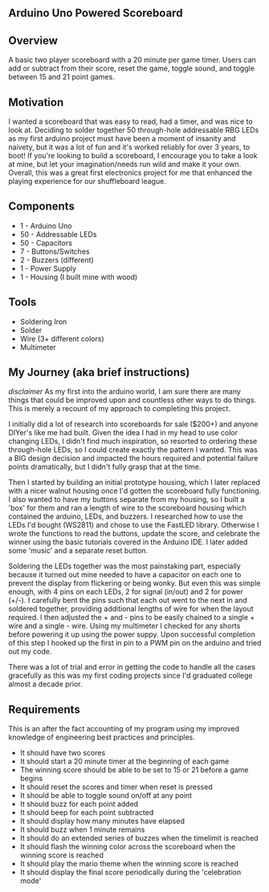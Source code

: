 ## Arduino Uno Powered Scoreboard

## Overview

A basic two player scoreboard with a 20 minute per game timer. Users can add or subtract from their score, reset the game, toggle sound, and toggle between 15 and 21 point games. 


## Motivation

I wanted a scoreboard that was easy to read, had a timer, and was nice to look at. Deciding to solder together 50 through-hole addressable RBG LEDs as my first arduino project must have been a moment of insanity and naivety, but it was a lot of fun and it's worked reliably for over 3 years, to boot! If you're looking to build a scoreboard, I encourage you to take a look at mine, but let your imagination/needs run wild and make it your own. Overall, this was a great first electronics project for me that enhanced the playing experience for our shuffleboard league.


## Components

- 1  - Arduino Uno
- 50 - Addressable LEDs
- 50 - Capacitors
- 7  - Buttons/Switches
- 2  - Buzzers (different)
- 1  - Power Supply
- 1  - Housing (I built mine with wood)

## Tools

- Soldering Iron
- Solder
- Wire (3+ different colors)
- Multimeter


## My Journey (aka brief instructions)

*disclaimer* As my first into the arduino world, I am sure there are many things that could be improved upon and countless other ways to do things. This is merely a recount of my approach to completing this project.

I initially did a lot of research into scoreboards for sale ($200+) and anyone DIYer's like me had built. Given the idea I had in my head to use color changing LEDs, I didn't find much inspiration, so resorted to ordering these through-hole LEDs, so I could create exactly the pattern I wanted. This was a BIG design decision and impacted the hours required and potential failure points dramatically, but I didn't fully grasp that at the time. 

Then I started by building an initial prototype housing, which I later replaced with a nicer walnut housing once I'd gotten the scoreboard fully functioning. I also wanted to have my buttons separate from my housing, so I built a 'box' for them and ran a length of wire to the scoreboard housing which contained the arduino, LEDs, and buzzers. I researched how to use the LEDs I'd bought (WS2811) and chose to use the FastLED library. Otherwise I wrote the functions to read the buttons, update the score, and celebrate the winner using the basic tutorials covered in the Arduino IDE. I later added some 'music' and a separate reset button.

Soldering the LEDs together was the most painstaking part, especially because it turned out mine needed to have a capacitor on each one to prevent the display from flickering or being wonky. But even this was simple enough, with 4 pins on each LEDs, 2 for signal (in/out) and 2 for power (+/-). I carefully bent the pins such that each out went to the next in and soldered together, providing additional lengths of wire for when the layout required. I then adjusted the + and - pins to be easily chained to a single + wire and a single - wire. Using my multimeter I checked for any shorts before powering it up using the power suppy. Upon successful completion of this step I hooked up the first in pin to a PWM pin on the arduino and tried out my code. 

There was a lot of trial and error in getting the code to handle all the cases gracefully as this was my first coding projects since I'd graduated college almost a decade prior. 

## Requirements

This is an after the fact accounting of my program using my improved knowledge of engineering best practices and principles. 

- It should have two scores
- It should start a 20 minute timer at the beginning of each game
- The winning score should be able to be set to 15 or 21 before a game begins
- It should reset the scores and timer when reset is pressed
- It should be able to toggle sound on/off at any point
- It should buzz for each point added
- It should beep for each point subtracted
- It should display how many minutes have elapsed
- It should buzz when 1 minute remains
- It should do an extended series of buzzes when the timelimit is reached
- It should flash the winning color across the scoreboard when the winning score is reached
- It should play the mario theme when the winning score is reached
- It should display the final score periodically during the 'celebration mode'

